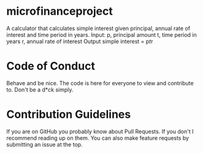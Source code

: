 # microfinanceproject

A calculator that calculates simple interest given principal, annual rate of interest and time period in years.
Input:
   p, principal amount
   t, time period in years
   r, annual rate of interest
Output
   simple interest = p*t*r
   
# Code of Conduct
Behave and be nice. The code is here for everyone to view and contribute to. Don't be a d\*ck simply. 

# Contribution Guidelines

If you are on GitHub you probably know about Pull Requests. If you don't I recommend reading up on them. You can also make feature requests by submitting an issue at the top. 
